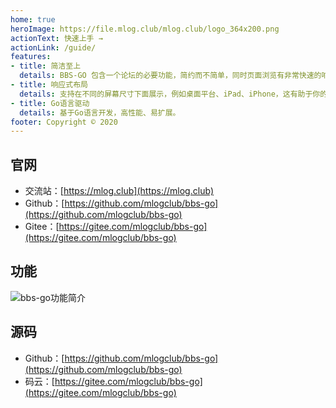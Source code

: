 ```yaml
---
home: true
heroImage: https://file.mlog.club/mlog.club/logo_364x200.png
actionText: 快速上手 →
actionLink: /guide/
features:
- title: 简洁至上
  details: BBS-GO 包含一个论坛的必要功能，简约而不简单，同时页面浏览有非常快速的响应。
- title: 响应式布局
  details: 支持在不同的屏幕尺寸下面展示，例如桌面平台、iPad、iPhone，这有助于你的网站内容往各类移动平台推广。
- title: Go语言驱动
  details: 基于Go语言开发，高性能、易扩展。
footer: Copyright © 2020
---
```


## 官网

- 交流站：[https://mlog.club](https://mlog.club)
- Github：[https://github.com/mlogclub/bbs-go](https://github.com/mlogclub/bbs-go)
- Gitee：[https://gitee.com/mlogclub/bbs-go](https://gitee.com/mlogclub/bbs-go)

## 功能

![bbs-go功能简介](https://file.mlog.club/mlog.club/naotu.png!detail)

## 源码

- Github：[https://github.com/mlogclub/bbs-go](https://github.com/mlogclub/bbs-go)
- 码云：[https://gitee.com/mlogclub/bbs-go](https://gitee.com/mlogclub/bbs-go)